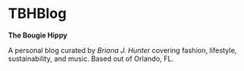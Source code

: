 # TBHBlog

<b>The Bougie Hippy</b>
<p>A personal blog curated by <i>Briana J. Hunter</i> covering fashion, lifestyle, sustainability, and music. Based out of Orlando, FL.</p>
